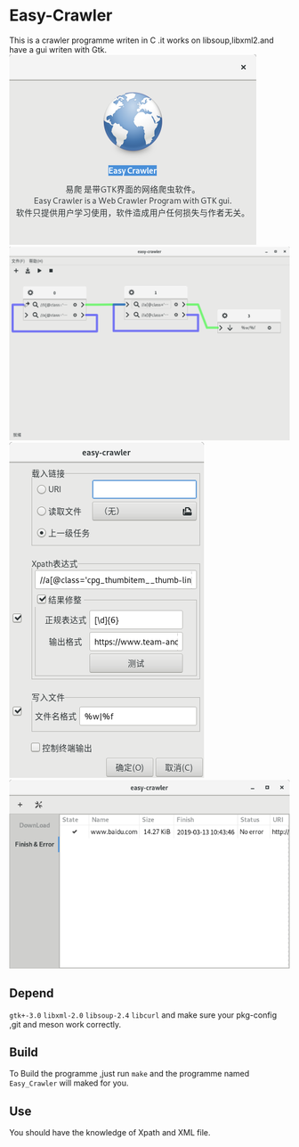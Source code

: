 Easy-Crawler
============
This is a crawler programme writen in C .it works on libsoup,libxml2.and have a gui writen with Gtk.
![](https://github.com/macos2/Easy-Crawler/blob/master/about.png)
![](https://github.com/macos2/Easy-Crawler/blob/master/screenshoot-2.png)
![](https://github.com/macos2/Easy-Crawler/blob/master/screenshoot-1.png)
![](https://github.com/macos2/Easy-Crawler/blob/master/screenshoot-3.png)

Depend
------
`gtk+-3.0` `libxml-2.0` `libsoup-2.4` `libcurl`
and make sure your pkg-config ,git and meson work correctly.

Build
-----
To Build the programme ,just run `make` and the programme named `Easy_Crawler` will maked for you.

Use
-----
You should have the knowledge of Xpath and XML file.

